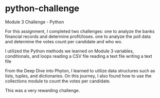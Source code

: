 # python-challenge
Module 3 Challenge - Python

For this assignment, I completed two challenges: 
  one to analyze the banks financial records and determine profit/loses.
  one to analyze the poll data and determine the votes count per candidate and who wo.
  
I utilized the Python methods we learned on Module 3
  variables, conditionals, and loops
  reading a CSV file
  reading a text file
  writing a text file
  
From the Deep Dive into Phyton, I learned to utilize data structures such as lists, tuples, and dictionaries.
On this journey, I also found how to use the collections module to count the votes per candidate.

This was a very rewarding challenge.


